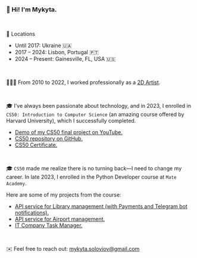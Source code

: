 ### 👋 Hi! I'm Mykyta.

<br>

📍 Locations<br>
- Until 2017: Ukraine 🇺🇦
- 2017 – 2024: Lisbon, Portugal 🇵🇹
- 2024 – Present: Gainesville, FL, USA 🇺🇸

<br>

👨🏻‍🎨 From 2010 to 2022, I worked professionally as a [2D Artist](https://www.artstation.com/mykytaso). 

<br>


🎓 I’ve always been passionate about technology, and in 2023, I enrolled in `CS50: Introduction to Computer Science` (an amazing course offered by Harvard University), which I successfully completed.
- [Demo of my CS50 final project on YouTube.](https://youtu.be/IIwnNInCA_8?si=07lDZ1yhEhMNztML)
- [CS50 repository on GitHub.](https://github.com/mykytaso/CS50)
- [CS50 Certificate.](https://certificates.cs50.io/5227e606-8e1c-4164-8718-4c6ec16057a4.pdf?size=letter)

<br>

🎓 `CS50` made me realize there is no turning back—I need to change my career. In late 2023, I enrolled in the Python Developer course at `Mate Academy`.

Here are some of my projects from the course:
- [API service for Library management (with Payments and Telegram bot notifications).](https://github.com/mykytaso/library-service) 
- [API service for Airport management.](https://github.com/mykytaso/airport-api-service)
- [IT Company Task Manager.](https://github.com/mykytaso/it-company-task-manager)

<br>

✉️ Feel free to reach out: mykyta.soloviov@gmail.com
